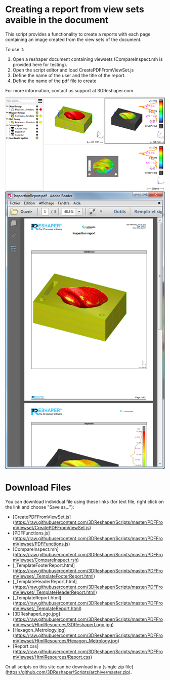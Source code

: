 # Creating a report from view sets avaible in the document

This script provides a functionality to create a reports with each page containing an image created from the view sets of the document.

To use it: <br />
1. Open a reshaper document containing viewsets (CompareInspect.rsh is provided here for testing). <br />
2. Open the script editor and load CreatePDFFromViewSet.js  <br />
3. Define the name of the user and the title of the report. <br />
4. Define the name of the pdf file to create<br />

For more information, contact us support at 3DReshaper\.com

![alt text](https://raw.githubusercontent.com/3DReshaper/Scripts/master/PDFFromViewset/ScreenShot1.png "screenshot1")
![alt text](https://raw.githubusercontent.com/3DReshaper/Scripts/master/PDFFromViewset/ScreenShot2.png "screenshot2")

# Download Files

You can download individual file using these links (for text file, right click on the link and choose "Save as..."):

- [CreatePDFFromViewSet.js] (https://raw.githubusercontent.com/3DReshaper/Scripts/master/PDFFromViewset/CreatePDFFromViewSet.js)
- [PDFFunctions.js] (https://raw.githubusercontent.com/3DReshaper/Scripts/master/PDFFromViewset/PDFFunctions.js)
- [CompareInspect.rsh] (https://raw.githubusercontent.com/3DReshaper/Scripts/master/PDFFromViewset/CompareInspect.rsh)
- [_TemplateFooterReport.html] (https://raw.githubusercontent.com/3DReshaper/Scripts/master/PDFFromViewset/_TemplateFooterReport.html)
- [_TemplateHeaderReport.html] (https://raw.githubusercontent.com/3DReshaper/Scripts/master/PDFFromViewset/_TemplateHeaderReport.html)
- [_TemplateReport.html] (https://raw.githubusercontent.com/3DReshaper/Scripts/master/PDFFromViewset/_TemplateReport.html)
- [3DReshaperLogo.jpg] (https://raw.githubusercontent.com/3DReshaper/Scripts/master/PDFFromViewset/HtmlResources/3DReshaperLogo.jpg)
- [Hexagon_Metrology.jpg] (https://raw.githubusercontent.com/3DReshaper/Scripts/master/PDFFromViewset/HtmlResources/Hexagon_Metrology.jpg)
- [Report.css] (https://raw.githubusercontent.com/3DReshaper/Scripts/master/PDFFromViewset/HtmlResources/Report.css)

Or all scripts on this site can be download in a [single zip file] (https://github.com/3DReshaper/Scripts/archive/master.zip).

